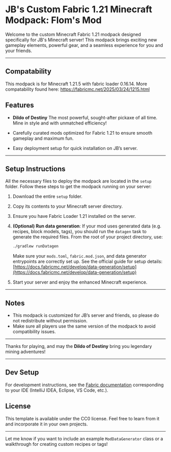 
# JB's Custom Fabric 1.21 Minecraft Modpack: Flom's Mod

Welcome to the custom Minecraft Fabric 1.21 modpack designed specifically for JB's Minecraft server! This modpack brings exciting new gameplay elements, powerful gear, and a seamless experience for you and your friends.

---

## Compatability 
This modpack is for Minecraft 1.21.5 with fabric loader 0.16.14. More compatability found here: https://fabricmc.net/2025/03/24/1215.html

## Features

* **Dildo of Destiny**
  The most powerful, sought-after pickaxe of all time. Mine in style and with unmatched efficiency!

* Carefully curated mods optimized for Fabric 1.21 to ensure smooth gameplay and maximum fun.

* Easy deployment setup for quick installation on JB’s server.

---

## Setup Instructions

All the necessary files to deploy the modpack are located in the `setup` folder. Follow these steps to get the modpack running on your server:

1. Download the entire `setup` folder.
2. Copy its contents to your Minecraft server directory.
3. Ensure you have Fabric Loader 1.21 installed on the server.
4. **(Optional) Run data generation**:
   If your mod uses generated data (e.g. recipes, block models, tags), you should run the `datagen` task to generate the required files.
   From the root of your project directory, use:

   ```bash
   ./gradlew runDatagen
   ```

   Make sure your `mods.toml`, `fabric.mod.json`, and data generator entrypoints are correctly set up.
   See the official guide for setup details:
   [https://docs.fabricmc.net/develop/data-generation/setup](https://docs.fabricmc.net/develop/data-generation/setup)
5. Start your server and enjoy the enhanced Minecraft experience.

---

## Notes

* This modpack is customized for JB’s server and friends, so please do not redistribute without permission.
* Make sure all players use the same version of the modpack to avoid compatibility issues.

---

Thanks for playing, and may the **Dildo of Destiny** bring you legendary mining adventures!

---

## Dev Setup

For development instructions, see the [Fabric documentation](https://docs.fabricmc.net/develop/getting-started/setting-up-a-development-environment) corresponding to your IDE (IntelliJ IDEA, Eclipse, VS Code, etc.).

## License

This template is available under the CC0 license. Feel free to learn from it and incorporate it in your own projects.

---

Let me know if you want to include an example `ModDataGenerator` class or a walkthrough for creating custom recipes or tags!
